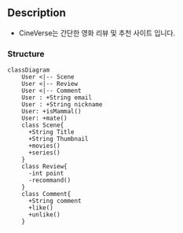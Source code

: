 ## Description

 - CineVerse는 간단한 영화 리뷰 및 추천 사이트 입니다.


### Structure

```mermaid
classDiagram
    User <|-- Scene
    User <|-- Review
    User <|-- Comment
    User : +String email
    User : +String nickname
    User: +isMammal()
    User: +mate()
    class Scene{
      +String Title
      +String Thumbnail
      +movies()
      +series()
    }
    class Review{
      -int point
      -recommand()
    }
    class Comment{
      +String comment
      +like()
      +unlike()
    }
```